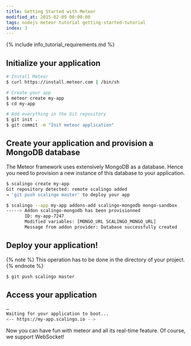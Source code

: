 ```yaml
---
title: Getting Started with Meteor
modified_at: 2015-02-09 00:00:00
tags: nodejs meteor tutorial getting-started-tutorial
index: 3
---
```


{% include info_tutorial_requirements.md %}

## Initialize your application

```bash
# Install Meteor
$ curl https://install.meteor.com | /bin/sh

# Create your app
$ meteor create my-app
$ cd my-app

# Add everything in the Git repository
$ git init .
$ git commit -m "Init meteor application"
```

## Create your application and provision a MongoDB database

The Meteor framework uses extensively MongoDB as a database. Hence you need to
provision a new instance of this database to your application.

```bash
$ scalingo create my-app
Git repository detected: remote scalingo added
→ 'git push scalingo master' to deploy your app

$ scalingo --app my-app addons-add scalingo-mongodb mongo-sandbox
-----> Addon scalingo-mongodb has been provisionned
       ID: my-app-7247
       Modified variables: [MONGO_URL SCALINGO_MONGO_URL]
       Message from addon provider: Database successfully created
```

## Deploy your application!

{% note %}
  This operation has to be done in the directory of your project.
{% endnote %}

```bash
$ git push scalingo master
```

## Access your application

```bash
…
Waiting for your application to boot...
<-- https://my-app.scalingo.io -->
```

Now you can have fun with meteor and all its real-time feature. Of course, we
support WebSocket!

